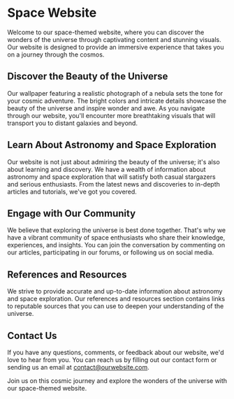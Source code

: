 <!--font:Dancing Script-->

# Space Website

Welcome to our space-themed website, where you can discover the wonders of the universe through captivating content and stunning visuals. Our website is designed to provide an immersive experience that takes you on a journey through the cosmos.

## Discover the Beauty of the Universe

Our wallpaper featuring a realistic photograph of a nebula sets the tone for your cosmic adventure. The bright colors and intricate details showcase the beauty of the universe and inspire wonder and awe. As you navigate through our website, you'll encounter more breathtaking visuals that will transport you to distant galaxies and beyond.

## Learn About Astronomy and Space Exploration

Our website is not just about admiring the beauty of the universe; it's also about learning and discovery. We have a wealth of information about astronomy and space exploration that will satisfy both casual stargazers and serious enthusiasts. From the latest news and discoveries to in-depth articles and tutorials, we've got you covered.

## Engage with Our Community

We believe that exploring the universe is best done together. That's why we have a vibrant community of space enthusiasts who share their knowledge, experiences, and insights. You can join the conversation by commenting on our articles, participating in our forums, or following us on social media.

## References and Resources

We strive to provide accurate and up-to-date information about astronomy and space exploration. Our references and resources section contains links to reputable sources that you can use to deepen your understanding of the universe.

## Contact Us

If you have any questions, comments, or feedback about our website, we'd love to hear from you. You can reach us by filling out our contact form or sending us an email at [contact@ourwebsite.com](mailto:contact@ourwebsite.com).

Join us on this cosmic journey and explore the wonders of the universe with our space-themed website.

<!--

Write me content for website with wallpaper which alt text is:

"A realistic photograph of a nebula, with bright colors and intricate details that showcase the beauty of the universe."

The name/title of the page should not be 1:1 copy of the alt text but rather a real content of the website which is using this wallpaper.

- Use markdown format 
- Start with heading
- Heading should be short and concise
- The content should look like a real website 
- The website should not be about the wallpaper, wallpaper is just a related background
- Heading should be contain work "wallpaper" or "background"
- Include real sections like references, contact, user stories, etc. use things relevant to the page purpose.
- Feel free to use structure like headings, bullets, numbering, blockquotes, paragraphs, horizontal lines, etc.
- You can use formatting like bold or _italic_
- You can include UTF-8 emojis
- Links should be only #hash anchors (and you can refer to the document itself)
- Do not include images


---


# Explore the Wonders of the Universe with Our Space-Themed Website

Welcome to our space-themed website, where you can discover the wonders of the universe through captivating content and stunning visuals. Our website is designed to provide an immersive experience that takes you on a journey through the cosmos.

## Discover the Beauty of the Universe

Our wallpaper featuring a realistic photograph of a nebula sets the tone for your cosmic adventure. The bright colors and intricate details showcase the beauty of the universe and inspire wonder and awe. As you navigate through our website, you'll encounter more breathtaking visuals that will transport you to distant galaxies and beyond.

## Learn About Astronomy and Space Exploration

Our website is not just about admiring the beauty of the universe; it's also about learning and discovery. We have a wealth of information about astronomy and space exploration that will satisfy both casual stargazers and serious enthusiasts. From the latest news and discoveries to in-depth articles and tutorials, we've got you covered.

## Engage with Our Community

We believe that exploring the universe is best done together. That's why we have a vibrant community of space enthusiasts who share their knowledge, experiences, and insights. You can join the conversation by commenting on our articles, participating in our forums, or following us on social media.

## References and Resources

We strive to provide accurate and up-to-date information about astronomy and space exploration. Our references and resources section contains links to reputable sources that you can use to deepen your understanding of the universe.

## Contact Us

If you have any questions, comments, or feedback about our website, we'd love to hear from you. You can reach us by filling out our contact form or sending us an email at [contact@ourwebsite.com](mailto:contact@ourwebsite.com).

Join us on this cosmic journey and explore the wonders of the universe with our space-themed website.

-->
